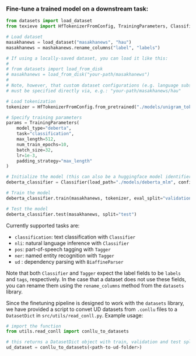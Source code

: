 ### Fine-tune a trained model on a downstream task:

```python
from datasets import load_dataset
from texieve import HfTokenizerFromConfig, TrainingParameters, Classifier

# Load dataset
masakhanews = load_dataset("masakhanews", "hau")
masakhanews = mashakanews.rename_columns("label", "labels")

# If using a locally-saved dataset, you can load it like this:
# 
# from datasets import load_from_disk
# masakhanews = load_from_disk("your-path/masakhanews")
#
# Note, however, that custom dataset configurations (e.g. language subsets) 
# must be specified directly via, e.g.: "your-path/masakhanews/hau"

# Load tokenization
tokenizer = HfTokenizerFromConfig.from_pretrained("./models/unigram_tokenizer")

# Specify training parameters
params = TrainingParameters(
    model_type="deberta",
    task="classification",
    max_length=512,
    num_train_epochs=10,
    batch_size=32,
    lr=1e-3,
    padding_strategy="max_length"
)

# Initialize the model (this can also be a huggingface model identifier, such as "microsoft/deberta-base")
deberta_classifier = Classifier(load_path="./models/deberta_mlm", config=params)

# Train the model
deberta_classifier.train(masakhanews, tokenizer, eval_split="validation")

# Test the model
deberta_classifier.test(masakhanews, split="test")
```

Currently supported tasks are:

- `classification`: text classification with `Classifier`
- `nli`: natural language inference with `Classifier`
- `pos`: part-of-speech tagging with `Tagger`
- `ner`: named entity recognition with `Tagger`
- `ud` : dependency parsing with `BiaffineParser`

Note that both `Classifier` and `Tagger` expect the label fields to be `labels` and `tags`, respectively. 
In the case that a dataset does not use these fields, you can rename them using the `rename_columns` 
method from the `datasets` library. 

Since the finetuning pipeline is designed to work with the `datasets` library, we have provided a script to convet UD datasets from `.conllu` files to a `DatasetDict` in `src/utils/read_conll.py`. Example usage:
```python
# import the function 
from utils.read_conll import conllu_to_datasets

# this returns a DatasetDict object with train, validation and test splits that can be directly passed to BiaffineParser.train()
ud_dataset = conllu_to_datasets(<path-to-ud-folder>) 
```
